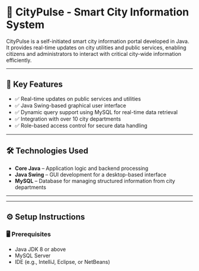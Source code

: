 # 🌆 CityPulse - Smart City Information System

CityPulse is a self-initiated smart city information portal developed in Java. It provides real-time updates on city utilities and public services, enabling citizens and administrators to interact with critical city-wide information efficiently.

---

## 🚀 Key Features

- ✅ Real-time updates on public services and utilities
- ✅ Java Swing-based graphical user interface
- ✅ Dynamic query support using MySQL for real-time data retrieval
- ✅ Integration with over 10 city departments
- ✅ Role-based access control for secure data handling

---

## 🛠️ Technologies Used

- **Core Java** – Application logic and backend processing
- **Java Swing** – GUI development for a desktop-based interface
- **MySQL** – Database for managing structured information from city departments

---


---

## ⚙️ Setup Instructions

### 🖥 Prerequisites
- Java JDK 8 or above
- MySQL Server
- IDE (e.g., IntelliJ, Eclipse, or NetBeans)

